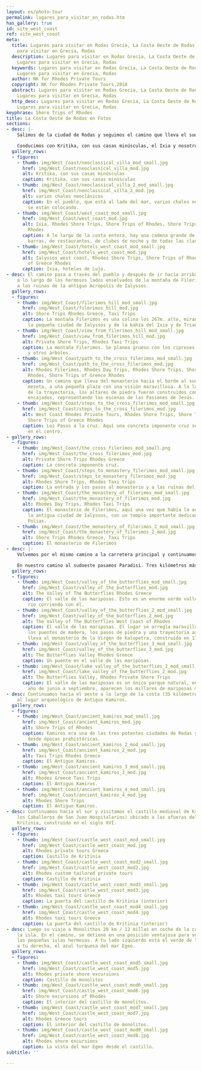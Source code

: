 ```yaml
---
layout: es/photo-tour
permalink: lugares_para_visitar_en_rodas.htm
has_gallery: true
id: site_west_coast
ref: site_west_coast
meta:
  title: Lugares para visitar en Rodas Grecia, La Costa Oeste de Rodas Grecia, Lugares
    para visitar en Grecia, Rodas
  description: Lugares para visitar en Rodas Grecia, La Costa Oeste de Rodas Grecia,
    Lugares para visitar en Grecia, Rodas
  keywords: Lugares para visitar en Rodas Grecia, La Costa Oeste de Rodas Grecia,
    Lugares para visitar en Grecia, Rodas
  author: NK for Rhodes Private Tours
  copyright: NK for Rhodes Private Tours,2018
  abstract: Lugares para visitar en Rodas Grecia, La Costa Oeste de Rodas Grecia,
    Lugares para visitar en Grecia, Rodas
  http_desc: Lugares para visitar en Rodas Grecia, La Costa Oeste de Rodas Grecia,
    Lugares para visitar en Grecia, Rodas
keyphrase: Shore Trips of Rhodes
title: La Costa Oeste de Rodas en Fotos
sections:
- desc: |-
    Salimos de la ciudad de Rodas y seguimos el camino que lleva el sudoeste, paralelo a la costa occidental de la isla.

    Conducimos con Kritika, con sus casas minúsculas, el Ixia y nosotros llegamos en Ialyssos o Trianda.
  gallery_rows:
  - figures:
    - thumb: img/West_Coast/neoclassical_villa_mod_small.jpg
      href: img/West_Coast/neoclassical_villa_mod.jpg
      alt: Kritika, con sus casas minúsculas
      caption: Kritika, con sus casas minúsculas
    - thumb: img/West_Coast/neoclassical_villa_2_mod_small.jpg
      href: img/West_Coast/neoclassical_villa_2_mod.jpg
      alt: varios chales neoclásicos
      caption: En el pueblo, que está al lado del mar, varios chales neoclásicos todavía
        se están colocando.
    - thumb: img/West_Coast/west_coast_mod_small.jpg
      href: img/West_Coast/west_coast_mod.jpg
      alt: Ixia, Rhodes Shore Trips, Shore Trips of Rhodes, Shore Trips of Greece
        Rhodes
      caption: A lo largo de la costa entera, hay una cadena grande de hoteles, de
        barras, de restaurantes, de clubes de noche y de todas las clases de tiendas.
    - thumb: img/West_Coast/hotels_west_coast_mod_small.jpg
      href: img/West_Coast/hotels_west_coast_mod.jpg
      alt: Ialyssos west coast, Rhodes Shore Trips, Shore Trips of Rhodes, Shore Trips
        of Greece Rhodes
      caption: Ixia, hoteles de Lujo.
- desc: El camino pasa a través del pueblo y después de ir hacia arriba para 5,5 kilómetros
    a lo largo de los hermosos lados enselvados de la montaña de Filerimos, venimos
    a las ruinas de la antiguo Acrópolis de Ialyssos.
  gallery_rows:
  - figures:
    - thumb: img/West_Coast/filerimos_hill_mod_small.jpg
      href: img/West_Coast/filerimos_hill_mod.jpg
      alt: Shore Trips Rhodes Greece, Taxi Trips
      caption: La montaña Filerimos es una colina los 267m. alto, mirando sobre de
        la pequeña ciudad de Ialyssos y de la bahía del Ixia y de Trianda.
    - thumb: img/West_Coast/view_from_filerimos_hill_mod_small.jpg
      href: img/West_Coast/view_from_filerimos_hill_mod.jpg
      alt: Private Shore Trips, Rhodes Taxi Trips
      caption: La montaña Filerimos. Se planea grueso con los cipreses, los pinos
        y otros árboles.
    - thumb: img/West_Coast/path_to_the_cross_filerimos_mod_small.jpg
      href: img/West_Coast/path_to_the_cross_filerimos_mod.jpg
      alt: Rhodes Filerimos, Rhodes Day Trips, Rhodes Shore Trips, Shore Trips of
        Rhodes, Shore Trips of Greece Rhodes
      caption: Un camino que lleva del monasterio hacia el borde al sudoeste de la
        meseta, a una pequeña plaza con una visión maravillosa. A lo largo del derecho
        de la trayectoria, los altares de piedra fueron construidos con los iconos
        encajados, representando las escenas de las Pasiones de Jesús.
    - thumb: img/West_Coast/steps_to_the_cross_filerimos_mod_small.jpg
      href: img/West_Coast/steps_to_the_cross_filerimos_mod.jpg
      alt: West Coast Rhodes Private Tours, Rhodes Shore Trips, Shore Trips of Rhodes,
        Shore Trips of Greece Rhodes
      caption: Los Pasos a la cruz. Aquí una concreta imponente cruz se está colocando
        en el centro.
- gallery_rows:
  - figures:
    - thumb: img/West_Coast/the_cross_filerimos_mod_small.png
      href: img/West_Coast/the_cross_filerimos_mod.jpg
      alt: Private Shore Trips Rhodes Greece
      caption: La concreta imponente cruz.
    - thumb: img/West_Coast/steps_to_monastery_filerimos_mod_small.jpg
      href: img/West_Coast/steps_to_monastery_filerimos_mod.jpg
      alt: Rhodes Shore Trips, Rhodes Taxi trips
      caption: La entrada y los pasos al monasterio y a las ruinas del templo de Atenea.
    - thumb: img/West_Coast/the_monastery_of_filerimos_mod_small.jpg
      href: img/West_Coast/the_monastery_of_filerimos_mod.jpg
      alt: Rhodes Day Trips, Rhodes Taxi Trips
      caption: El monasterio de Filerimos, aquí una vez que había la acrópolis de
        la antigua ciudad de Ialyssos, con un templo importante dedicado a Atenea
        Polias.
    - thumb: img/West_Coast/the_monastery_of_filerimos_2_mod_small.jpg
      href: img/West_Coast/the_monastery_of_filerimos_2_mod.jpg
      alt: Shore Trips Rhodes Greece, Taxi Trips
      caption: El monasterio de Filerimos
- desc: |-
    Volvemos por el mismo camino a la carretera principal y continuamos al sudoeste hacia Kremasti, (12 kilómetros de la ciudad de Rodas), un pueblo con mucho alojamiento turístico, tiendas, etc...

    En nuestro camino al sudoeste pasamos Paradisi. Tres kilómetros más largo, después de Paradisi, un camino a la izquierda (7 kilómetros) nos llevan al lugar maravilloso de Petaloudes (mariposas), 26 kilómetros de la ciudad de Rodas.
  gallery_rows:
  - figures:
    - thumb: img/West_Coast/valley_of_the_butterflies_mod_small.jpg
      href: img/West_Coast/valley_of_the_butterflies_mod.jpg
      alt: The Valley of The Butterflies Rhodes Greece
      caption: El valle de las mariposas. Esto es un enorme verde valle, con un pequeño
        río corriendo con él.
    - thumb: img/West_Coast/valley_of_the_butterflies_2_mod_small.jpg
      href: img/West_Coast/valley_of_the_butterflies_2_mod.jpg
      alt: The Valley of The Butterflies West Coast of Rhodes
      caption: El valle de las mariposas. El lugar se arregla maravillosamente, con
        los puentes de madera, los pasos de piedra y una trayectoria ascendente, que
        lleva al monasterio de la Virgen de Kalopetra, construida en 1784.
    - thumb: img/West_Coast/valley_of_the_butterflies_3_mod_small.jpg
      href: img/West_Coast/valley_of_the_butterflies_3_mod.jpg
      alt: The Butterflies Valley Rhodes Greece
      caption: Un puente en el valle de las mariposas.
    - thumb: img/West_Coast/lake_valley_of_the_butterflies_2_mod_small.jpg
      href: img/West_Coast/lake_valley_of_the_butterflies_2_mod.jpg
      alt: The Butterflies Valley, Rhodes Private Shore Trips
      caption: El valle de las mariposas es un único parque natural, en donde cada
        año de junio a septiembre, aparecen los millares de mariposas multicolores.
- desc: Continuamos hacia el oeste a lo largo de la costa (35 kilómetros de Rodas)
    al lugar arqueológico de Antiguo Kamiros.
  gallery_rows:
  - figures:
    - thumb: img/West_Coast/ancient_kamiros_mod_small.jpg
      href: img/West_Coast/ancient_kamiros_mod.jpg
      alt: Shore Trips of Rhodes
      caption: Kamiros era una de las tres potentes ciudades de Rodas y se ha habitado,
        desde épocas prehistóricas.
    - thumb: img/West_Coast/ancient_kamiros_2_mod_small.jpg
      href: img/West_Coast/ancient_kamiros_2_mod.jpg
      alt: Taxi Trips Rhodes Greece
      caption: El Antiguo Kamiros.
    - thumb: img/West_Coast/ancient_kamiros_3_mod_small.jpg
      href: img/West_Coast/ancient_kamiros_3_mod.jpg
      alt: Rhodes Greece Taxi Trips
      caption: El Antiguo Kamiros.
    - thumb: img/West_Coast/ancient_kamiros_4_mod_small.jpg
      href: img/West_Coast/ancient_kamiros_4_mod.jpg
      alt: Rhodes Shore Trips
      caption: El Antiguo Kamiros.
- desc: Continuamos hacia el sur y visitamos el castillo medieval de Kritinia (de
    los Caballeros de San Juan Hospitalarios) ubicado a las afueras del pueblo de
    Kritinia, construido en el siglo XVI.
  gallery_rows:
  - figures:
    - thumb: img/West_Coast/castle_west_coast_mod_small.jpg
      href: img/West_Coast/castle_west_coast_mod.jpg
      alt: Rhodes private tours Greece
      caption: Castillo de Kritinia
    - thumb: img/West_Coast/castle_west_coast_mod2_small.jpg
      href: img/West_Coast/castle_west_coast_mod2.jpg
      alt: Rhodes custom tailored private tours
      caption: Castillo de Kritinia
    - thumb: img/West_Coast/castle_west_coast_mod3_small.jpg
      href: img/West_Coast/castle_west_coast_mod3.jpg
      alt: Rhodes taxi tours Greece
      caption: La puerta del castillo de Kritinia (interior)
    - thumb: img/West_Coast/castle_west_coast_mod4_small.jpg
      href: img/West_Coast/castle_west_coast_mod4.jpg
      alt: Rhodes taxi tours Greece
      caption: La puerta del castillo de Kritinia (interior)
- desc: Luego su viaje a Monolithos 20 km / 12 millas en coche de la costa oeste de
    la isla. En el camino, se detiene en una posición ventajosa para ver más de cerca
    las pequeñas islas hermosas. A tu lado izquierdo está el verde de los pinos y
    a tu derecha, el azul turquesa del mar Egeo.
  gallery_rows:
  - figures:
    - thumb: img/West_Coast/castle_west_coast_mod5_small.jpg
      href: img/West_Coast/castle_west_coast_mod5.jpg
      alt: Rhodes private shore excursions
      caption: Castillo de monolitos
    - thumb: img/West_Coast/castle_west_coast_mod6_small.jpg
      href: img/West_Coast/castle_west_coast_mod6.jpg
      alt: Shore excursions of Rhodes
      caption: El interior del castillo de monolitos.
    - thumb: img/West_Coast/castle_west_coast_mod7_small.jpg
      href: img/West_Coast/castle_west_coast_mod7.jpg
      alt: Rhodes Greece tours
      caption: El interior del castillo de monolitos.
    - thumb: img/West_Coast/castle_west_coast_mod8_small.jpg
      href: img/West_Coast/castle_west_coast_mod8.jpg
      alt: Rhodes shore excursions
      caption: La vista del mar Egeo desde el castillo.
subtitle: ''

---
```

